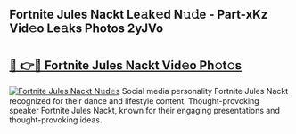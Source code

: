 ## Fortnite Jules Nackt Le𝚊k𝚎d N𝚞𝚍e - Part-xKz Vid𝚎o Le𝚊ks Photos 2yJVo

# <h2><a href="http://fbar8l0.evod.top/?m=Fortnite+Jules+Nackt">🔗 👉🔴 Fortnite Jules Nackt Vid𝚎o Ph𝚘t𝚘s</a></h2>

[![Fortnite Jules Nackt N𝚞d𝚎s](https://i.imgur.com/8V9OHl7.gif)](http://fbar8l0.evod.top/?m=Fortnite+Jules+Nackt)
Social media personality Fortnite Jules Nackt recognized for their dance and lifestyle content. Thought-provoking speaker Fortnite Jules Nackt, known for their engaging presentations and thought-provoking ideas. 
